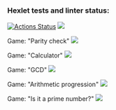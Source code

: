 ### Hexlet tests and linter status:
[![Actions Status](https://github.com/vvikv/python-project-49/workflows/hexlet-check/badge.svg)](https://github.com/vvikv/python-project-49/actions)
<a href="https://codeclimate.com/github/vvikv/python-project-49/maintainability"><img src="https://api.codeclimate.com/v1/badges/18d8c77916d54bcf736d/maintainability" /></a>

Game: "Parity check"
<a href="https://asciinema.org/a/4Nolau57amXkimjWDXtHIDPhX" target="_blank"><img src="https://asciinema.org/a/4Nolau57amXkimjWDXtHIDPhX.svg" /></a>

Game: "Calculator"
<a href="https://asciinema.org/a/TmuRX91LgIBk30FmdK52FTAgt" target="_blank"><img src="https://asciinema.org/a/TmuRX91LgIBk30FmdK52FTAgt.svg" /></a>

Game: "GCD"
<a href="https://asciinema.org/a/wdyxMK31AVwaJPfPKj4XJcroA" target="_blank"><img src="https://asciinema.org/a/wdyxMK31AVwaJPfPKj4XJcroA.svg" /></a>

Game: "Arithmetic progression"
<a href="https://asciinema.org/a/UcsCfjT9Fw0DG4iduwHp0k9wg" target="_blank"><img src="https://asciinema.org/a/UcsCfjT9Fw0DG4iduwHp0k9wg.svg" /></a>

Game: "Is it a prime number?"
<a href="https://asciinema.org/a/dHMCEPYTTftpoe8nNbVUq14IM" target="_blank"><img src="https://asciinema.org/a/dHMCEPYTTftpoe8nNbVUq14IM.svg" /></a>
